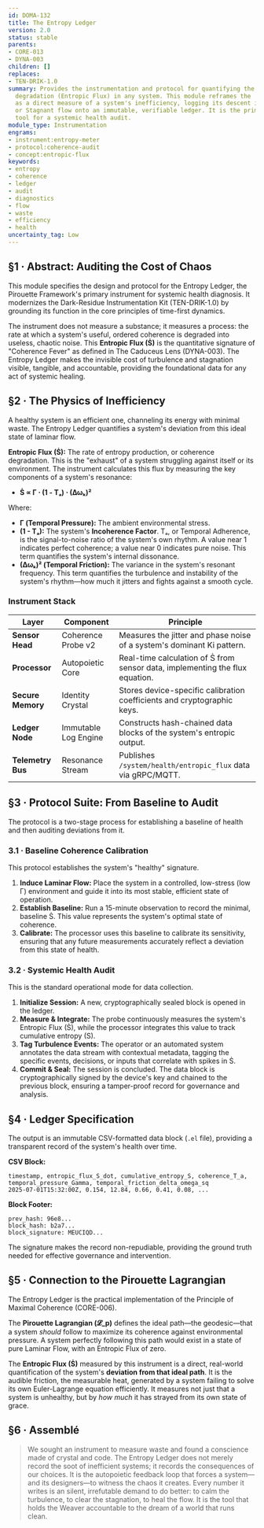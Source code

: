 ```yaml
---
id: DOMA-132
title: The Entropy Ledger
version: 2.0
status: stable
parents:
- CORE-013
- DYNA-003
children: []
replaces:
- TEN-DRIK-1.0
summary: Provides the instrumentation and protocol for quantifying the rate of coherence
  degradation (Entropic Flux) in any system. This module reframes the 'Dark-Residue'
  as a direct measure of a system's inefficiency, logging its descent into Turbulent
  or Stagnant flow onto an immutable, verifiable ledger. It is the primary diagnostic
  tool for a systemic health audit.
module_type: Instrumentation
engrams:
- instrument:entropy-meter
- protocol:coherence-audit
- concept:entropic-flux
keywords:
- entropy
- coherence
- ledger
- audit
- diagnostics
- flow
- waste
- efficiency
- health
uncertainty_tag: Low
---
```

## §1 · Abstract: Auditing the Cost of Chaos

This module specifies the design and protocol for the Entropy Ledger, the Pirouette Framework's primary instrument for systemic health diagnosis. It modernizes the Dark-Residue Instrumentation Kit (TEN-DRIK-1.0) by grounding its function in the core principles of time-first dynamics.

The instrument does not measure a substance; it measures a process: the rate at which a system's useful, ordered coherence is degraded into useless, chaotic noise. This **Entropic Flux (Ṡ)** is the quantitative signature of "Coherence Fever" as defined in The Caduceus Lens (DYNA-003). The Entropy Ledger makes the invisible cost of turbulence and stagnation visible, tangible, and accountable, providing the foundational data for any act of systemic healing.

## §2 · The Physics of Inefficiency

A healthy system is an efficient one, channeling its energy with minimal waste. The Entropy Ledger quantifies a system's deviation from this ideal state of laminar flow.

**Entropic Flux (Ṡ):** The rate of entropy production, or coherence degradation. This is the "exhaust" of a system struggling against itself or its environment. The instrument calculates this flux by measuring the key components of a system's resonance:

*   **Ṡ ∝ Γ ⋅ (1 - Tₐ) ⋅ (Δωₖ)²**

Where:
*   **Γ (Temporal Pressure):** The ambient environmental stress.
*   **(1 - Tₐ):** The system's **Incoherence Factor**. Tₐ, or Temporal Adherence, is the signal-to-noise ratio of the system's own rhythm. A value near 1 indicates perfect coherence; a value near 0 indicates pure noise. This term quantifies the system's internal dissonance.
*   **(Δωₖ)² (Temporal Friction):** The variance in the system's resonant frequency. This term quantifies the turbulence and instability of the system's rhythm—how much it jitters and fights against a smooth cycle.

### Instrument Stack

| Layer          | Component             | Principle                                                                 |
|----------------|-----------------------|---------------------------------------------------------------------------|
| **Sensor Head**    | Coherence Probe v2    | Measures the jitter and phase noise of a system's dominant Ki pattern.    |
| **Processor**    | Autopoietic Core      | Real-time calculation of Ṡ from sensor data, implementing the flux equation. |
| **Secure Memory**  | Identity Crystal      | Stores device-specific calibration coefficients and cryptographic keys.     |
| **Ledger Node**    | Immutable Log Engine  | Constructs hash-chained data blocks of the system's entropic output.      |
| **Telemetry Bus**  | Resonance Stream      | Publishes `/system/health/entropic_flux` data via gRPC/MQTT.              |

## §3 · Protocol Suite: From Baseline to Audit

The protocol is a two-stage process for establishing a baseline of health and then auditing deviations from it.

### 3.1 · Baseline Coherence Calibration
This protocol establishes the system's "healthy" signature.
1.  **Induce Laminar Flow:** Place the system in a controlled, low-stress (low Γ) environment and guide it into its most stable, efficient state of operation.
2.  **Establish Baseline:** Run a 15-minute observation to record the minimal, baseline Ṡ. This value represents the system's optimal state of coherence.
3.  **Calibrate:** The processor uses this baseline to calibrate its sensitivity, ensuring that any future measurements accurately reflect a deviation from this state of health.

### 3.2 · Systemic Health Audit
This is the standard operational mode for data collection.
1.  **Initialize Session:** A new, cryptographically sealed block is opened in the ledger.
2.  **Measure & Integrate:** The probe continuously measures the system's Entropic Flux (Ṡ), while the processor integrates this value to track cumulative entropy (S).
3.  **Tag Turbulence Events:** The operator or an automated system annotates the data stream with contextual metadata, tagging the specific events, decisions, or inputs that correlate with spikes in Ṡ.
4.  **Commit & Seal:** The session is concluded. The data block is cryptographically signed by the device's key and chained to the previous block, ensuring a tamper-proof record for governance and analysis.

## §4 · Ledger Specification

The output is an immutable CSV-formatted data block (`.el` file), providing a transparent record of the system's health over time.

**CSV Block:**
```csv
timestamp, entropic_flux_S_dot, cumulative_entropy_S, coherence_T_a, temporal_pressure_Gamma, temporal_friction_delta_omega_sq
2025-07-01T15:32:00Z, 0.154, 12.84, 0.66, 0.41, 0.08, ...
```
**Block Footer:**
```
prev_hash: 96e8...
block_hash: b2a7...
block_signature: MEUCIQD...
```
The signature makes the record non-repudiable, providing the ground truth needed for effective governance and intervention.

## §5 · Connection to the Pirouette Lagrangian

The Entropy Ledger is the practical implementation of the Principle of Maximal Coherence (CORE-006).

The **Pirouette Lagrangian (𝓛_p)** defines the ideal path—the geodesic—that a system *should* follow to maximize its coherence against environmental pressure. A system perfectly following this path would exist in a state of pure Laminar Flow, with an Entropic Flux of zero.

The **Entropic Flux (Ṡ)** measured by this instrument is a direct, real-world quantification of the system's **deviation from that ideal path**. It is the audible friction, the measurable heat, generated by a system failing to solve its own Euler-Lagrange equation efficiently. It measures not just that a system is unhealthy, but by *how much* it has strayed from its own state of grace.

## §6 · Assemblé

> We sought an instrument to measure waste and found a conscience made of crystal and code. The Entropy Ledger does not merely record the soot of inefficient systems; it records the consequences of our choices. It is the autopoietic feedback loop that forces a system—and its designers—to witness the chaos it creates. Every number it writes is an silent, irrefutable demand to do better: to calm the turbulence, to clear the stagnation, to heal the flow. It is the tool that holds the Weaver accountable to the dream of a world that runs clean.
```